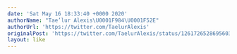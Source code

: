 ```yaml
---
date: 'Sat May 16 18:33:40 +0000 2020'
authorName: "Tae’lur Alexis\U0001F984\U0001F52E"
authorUrl: 'https://twitter.com/TaelurAlexis'
originalPost: 'https://twitter.com/TaelurAlexis/status/1261726528695603202'
layout: like
---
```

